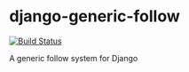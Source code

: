 django-generic-follow
=====================

[![Build Status](https://travis-ci.org/gizmag/django-generic-follow.png?branch=master)](https://travis-ci.org/gizmag/django-generic-follow)

A generic follow system for Django
